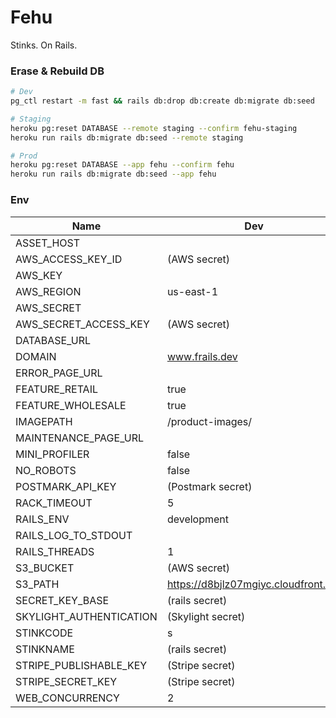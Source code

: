 # Fehu

Stinks. On Rails.

### Erase & Rebuild DB
```bash
# Dev
pg_ctl restart -m fast && rails db:drop db:create db:migrate db:seed

# Staging
heroku pg:reset DATABASE --remote staging --confirm fehu-staging
heroku run rails db:migrate db:seed --remote staging

# Prod
heroku pg:reset DATABASE --app fehu --confirm fehu
heroku run rails db:migrate db:seed --app fehu
```

### Env
Name | Dev | Staging | Prod
-----|-----|---------|-----
ASSET_HOST              |                                      | https://d1u99obtriaki8.cloudfront.net                              | https://d2z3gzdp2lgn3a.cloudfront.net
AWS_ACCESS_KEY_ID       | (AWS secret)                         | (AWS secret)                                                       | (AWS secret)
AWS_KEY                 |                                      | (AWS Secret)                                                       | (AWS secret)
AWS_REGION              | us-east-1                            | us-west-2                                                          | us-west-2
AWS_SECRET              |                                      | (AWS Secret)                                                       | (AWS secret)
AWS_SECRET_ACCESS_KEY   | (AWS secret)                         | (AWS secret)                                                       | (AWS secret)
DATABASE_URL            |                                      | (Set by Heroku)                                                    | (Set by Heroku)
DOMAIN                  | www.frails.dev                       | https://fehu-staging.herokuapp.com                                 | https://www.fehuleather.com
ERROR_PAGE_URL          |                                      | https://d8bjlz07mgiyc.cloudfront.net/rails/static/error.html       | https://d8bjlz07mgiyc.cloudfront.net/rails/static/error.html
FEATURE_RETAIL          | true                                 | false                                                              | false
FEATURE_WHOLESALE       | true                                 | false                                                              | false
IMAGEPATH               | /product-images/                     | https://d8bjlz07mgiyc.cloudfront.net/rails/products/               | https://d8bjlz07mgiyc.cloudfront.net/rails/products/
MAINTENANCE_PAGE_URL    |                                      | https://d8bjlz07mgiyc.cloudfront.net/rails/static/maintenance.html | https://d8bjlz07mgiyc.cloudfront.net/rails/static/maintenance.html
MINI_PROFILER           | false                                | (unused)                                                           | (unused)
NO_ROBOTS               | false                                | true                                                               | false
POSTMARK_API_KEY        | (Postmark secret)                    | (Postmark secret)                                                  | (Postmark secret)
RACK_TIMEOUT            | 5                                    | 5                                                                  | 27
RAILS_ENV               | development                          | (Set by Heroku)                                                    | (Set by Heroku)
RAILS_LOG_TO_STDOUT     |                                      | (Set by Heroku)                                                    | (Set by Heroku)
RAILS_THREADS           | 1                                    | 1                                                                  | 1
S3_BUCKET               | (AWS secret)                         | (AWS secret)                                                       | (AWS secret)
S3_PATH                 | https://d8bjlz07mgiyc.cloudfront.net | https://d8bjlz07mgiyc.cloudfront.net                               | https://d8bjlz07mgiyc.cloudfront.net
SECRET_KEY_BASE         | (rails secret)                       | (rails secret)                                                     | (rails secret)
SKYLIGHT_AUTHENTICATION | (Skylight secret)                    | (Skylight secret)                                                  | (Skylight secret)
STINKCODE               | s                                    | (rails secret)                                                     | (rails secret)
STINKNAME               | (rails secret)                       | (rails secret)                                                     | (rails secret)
STRIPE_PUBLISHABLE_KEY  | (Stripe secret)                      | (Stripe secret)                                                    | (Stripe secret)
STRIPE_SECRET_KEY       | (Stripe secret)                      | (Stripe secret)                                                    | (Stripe secret)
WEB_CONCURRENCY         | 2                                    | 2                                                                  | 2
